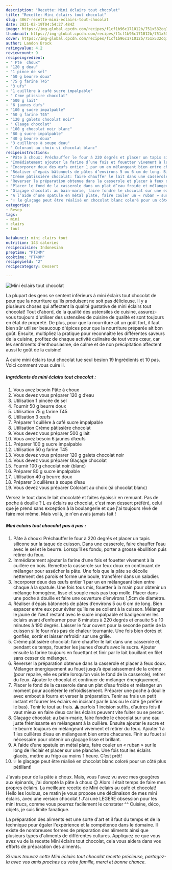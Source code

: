 ```yaml
---
description: "Recette: Mini éclairs tout chocolat"
title: "Recette: Mini éclairs tout chocolat"
slug: 4067-recette-mini-eclairs-tout-chocolat
date: 2021-02-19T04:54:27.484Z
image: https://img-global.cpcdn.com/recipes/f1cf1b96c171012b/751x532cq70/mini-eclairs-tout-chocolat-photo-principale-de-la-recette.jpg
thumbnail: https://img-global.cpcdn.com/recipes/f1cf1b96c171012b/751x532cq70/mini-eclairs-tout-chocolat-photo-principale-de-la-recette.jpg
cover: https://img-global.cpcdn.com/recipes/f1cf1b96c171012b/751x532cq70/mini-eclairs-tout-chocolat-photo-principale-de-la-recette.jpg
author: Landon Brock
ratingvalue: 4.2
reviewcount: 9
recipeingredient:
- " Pte  choux"
- "120 g deau"
- "1 pince de sel"
- "50 g beurre doux"
- "75 g farine T45"
- "3 ufs"
- "1 cuillère à café sucre impalpable"
- " Crme ptissire chocolat"
- "500 g lait"
- "6 jaunes dufs"
- "100 g sucre impalpable"
- "50 g farine T45"
- "120 g galets chocolat noir"
- " Glaage chocolat"
- "100 g chocolat noir blanc"
- "80 g sucre impalpable"
- "40 g beurre doux"
- "3 cuillères à soupe deau"
- " Colorant au choix si chocolat blanc"
recipeinstructions:
- "Pâte à choux: Préchauffer le four à 220 degrés et placer un tapis silicone sur la taque de cuisson. Dans une casserole, faire chauffer l’eau avec le sel et le beurre. Lorsqu’il es fondu, porter a grosse ébullition puis retirer du feux."
- "Immédiatement ajouter la farine d’une fois et fouetter vivement à la cuillère en bois. Remettre la casserole sur feux doux en continuant de mélanger pour assécher la pâte. Une fois que la pâte se décolle nettement des parois et forme une boule, transférer dans un saladier."
- "Incorporer deux des œufs entier 1 par un en mélangeant bien entre chaque à la spatule. Une fois tous mis, fouetter à la main pour obtenir un mélange homogène, lisse et souple mais pas trop molle. Placer dans une poche à douille et faire une ouverture d’environs 1,5cm de diamètre."
- "Réaliser d’épais bâtonnets de pâtes d’environs 5 ou 6 cm de long. Bien espacer entre eux pour éviter qu’ils ne se collent à la cuisson. Mélanger le jaune de l’œuf restant avec le sucre impalpable et badigeonner les éclairs avant d’enfourner pour 8 minutes à 220 degrés et ensuite 5 à 10 minutes à 190 degrés. Laisser le four ouvert pour la seconde partie de la cuisson si le four n’as pas de chaleur tournante. Une fois bien dorés et gonflés, sortir et laisser refroidir sur une grille."
- "Crème pâtissière chocolat: faire chauffer le lait dans une casserole et, pendant ce temps, fouetter les jaunes d’œufs avec le sucre. Ajouter ensuite la farine toujours en fouettant et finir par le lait bouillant en filet sans cesser de mélanger."
- "Reverser la préparation obtenue dans la casserole et placer à feux doux. Mélanger énergiquement au fouet jusqu’à épaississement de la crème (pour repaire, elle es prête lorsqu’on vois le fond de la casserole), retirer du feux. Ajouter le chocolat et continuer de mélanger énergiquement."
- "Placer le fond de la casserole dans un plat d’eau froide et mélanger un moment pour accélérer le refroidissement. Préparer une poche à douille avec embout à fourra et verser la préparation. Tenir au frais un petit instant et fourrer les éclairs en incisant par le bas ou le côté (je préfère le bas). Tenir le tout au frais. ⚠️ parfois 1 incision suffis, d’autres fois il vaut mieux en faire deux car les éclairs peuvent vite fuiter ou se percer."
- "Glaçage chocolat: au bain-marie, faire fondre le chocolat sur une eau juste frémissante en mélangeant à la cuillère. Ensuite ajouter le sucre et le beurre toujours en mélangeant vivement et retirer du feux. Ajouter 1 à 1 les cuillères d’eau en mélangeant bien entre chacunes. Finir au fouet si nécessaire pour obtenir un glaçage lisse et brillant."
- "A l’aide d’une spatule en métal plate, faire couler un « ruban » sur le long de l’éclair et placer sur une planche. Une fois tout les éclairs glacés, mettre au frigo au moins 1 heure. C’est prêt!"
- "💡 le glaçage peut être réalisé en chocolat blanc coloré pour un côté plus pétillant!"
categories:
- Resep
tags:
- mini
- clairs
- tout

katakunci: mini clairs tout 
nutrition: 143 calories
recipecuisine: Indonesian
preptime: "PT34M"
cooktime: "PT49M"
recipeyield: "2"
recipecategory: Dessert

---
```



![Mini éclairs tout chocolat](https://img-global.cpcdn.com/recipes/f1cf1b96c171012b/751x532cq70/mini-eclairs-tout-chocolat-photo-principale-de-la-recette.jpg)

La plupart des gens se sentent inférieurs à mini éclairs tout chocolat de peur que la nourriture qu'ils produisent ne soit pas délicieuse. Il y a plusieurs choses qui affectent la qualité gustative de mini éclairs tout chocolat! Tout d'abord, de la qualité des ustensiles de cuisine, assurez-vous toujours d'utiliser des ustensiles de cuisine de qualité et sont toujours en état de propreté. De plus, pour que la nourriture ait un goût fort, il faut bien sûr utiliser beaucoup d'épices pour que la nourriture préparée ait bon goût. Ensuite, multipliez la pratique pour reconnaître les différentes saveurs de la cuisine, profitez de chaque activité culinaire de tout votre cœur, car les sentiments d'enthousiasme, de calme et de non précipitation affectent aussi le goût de la cuisine!

<!--inarticleads1-->

À cuire mini éclairs tout chocolat tue seul besion 19 Ingrédients et 10 pas. Voici comment vous cuire il.

##### Ingrédients de mini éclairs tout chocolat :

1. Vous avez besoin  Pâte à choux
1. Vous devez vous préparer 120 g d’eau
1. Utilisation 1 pincée de sel
1. Fournir 50 g beurre doux
1. Utilisation 75 g farine T45
1. Utilisation 3 œufs
1. Préparer 1 cuillère à café sucre impalpable
1. Utilisation  Crème pâtissière chocolat
1. Vous devez vous préparer 500 g lait
1. Vous avez besoin 6 jaunes d’œufs
1. Préparer 100 g sucre impalpable
1. Utilisation 50 g farine T45
1. Vous devez vous préparer 120 g galets chocolat noir
1. Vous devez vous préparer  Glaçage chocolat
1. Fournir 100 g chocolat noir (blanc)
1. Préparer 80 g sucre impalpable
1. Utilisation 40 g beurre doux
1. Préparer 3 cuillères à soupe d’eau
1. Vous devez vous préparer  Colorant au choix (si chocolat blanc)


Versez le tout dans le lait chocolaté et faites épaissir en remuant. Pas de poche à douille ? L es éclairs au chocolat, c&#39;est mon dessert préféré, celui que je prend sans exception à la boulangerie et que j&#39;ai toujours rêvé de faire moi même. Mais voilà, je n&#39;en avais jamais fait ! 

<!--inarticleads2-->

##### Mini éclairs tout chocolat pas à pas :

1. Pâte à choux: Préchauffer le four à 220 degrés et placer un tapis silicone sur la taque de cuisson. Dans une casserole, faire chauffer l’eau avec le sel et le beurre. Lorsqu’il es fondu, porter a grosse ébullition puis retirer du feux.
1. Immédiatement ajouter la farine d’une fois et fouetter vivement à la cuillère en bois. Remettre la casserole sur feux doux en continuant de mélanger pour assécher la pâte. Une fois que la pâte se décolle nettement des parois et forme une boule, transférer dans un saladier.
1. Incorporer deux des œufs entier 1 par un en mélangeant bien entre chaque à la spatule. Une fois tous mis, fouetter à la main pour obtenir un mélange homogène, lisse et souple mais pas trop molle. Placer dans une poche à douille et faire une ouverture d’environs 1,5cm de diamètre.
1. Réaliser d’épais bâtonnets de pâtes d’environs 5 ou 6 cm de long. Bien espacer entre eux pour éviter qu’ils ne se collent à la cuisson. Mélanger le jaune de l’œuf restant avec le sucre impalpable et badigeonner les éclairs avant d’enfourner pour 8 minutes à 220 degrés et ensuite 5 à 10 minutes à 190 degrés. Laisser le four ouvert pour la seconde partie de la cuisson si le four n’as pas de chaleur tournante. Une fois bien dorés et gonflés, sortir et laisser refroidir sur une grille.
1. Crème pâtissière chocolat: faire chauffer le lait dans une casserole et, pendant ce temps, fouetter les jaunes d’œufs avec le sucre. Ajouter ensuite la farine toujours en fouettant et finir par le lait bouillant en filet sans cesser de mélanger.
1. Reverser la préparation obtenue dans la casserole et placer à feux doux. Mélanger énergiquement au fouet jusqu’à épaississement de la crème (pour repaire, elle es prête lorsqu’on vois le fond de la casserole), retirer du feux. Ajouter le chocolat et continuer de mélanger énergiquement.
1. Placer le fond de la casserole dans un plat d’eau froide et mélanger un moment pour accélérer le refroidissement. Préparer une poche à douille avec embout à fourra et verser la préparation. Tenir au frais un petit instant et fourrer les éclairs en incisant par le bas ou le côté (je préfère le bas). Tenir le tout au frais. ⚠️ parfois 1 incision suffis, d’autres fois il vaut mieux en faire deux car les éclairs peuvent vite fuiter ou se percer.
1. Glaçage chocolat: au bain-marie, faire fondre le chocolat sur une eau juste frémissante en mélangeant à la cuillère. Ensuite ajouter le sucre et le beurre toujours en mélangeant vivement et retirer du feux. Ajouter 1 à 1 les cuillères d’eau en mélangeant bien entre chacunes. Finir au fouet si nécessaire pour obtenir un glaçage lisse et brillant.
1. A l’aide d’une spatule en métal plate, faire couler un « ruban » sur le long de l’éclair et placer sur une planche. Une fois tout les éclairs glacés, mettre au frigo au moins 1 heure. C’est prêt!
1. 💡 le glaçage peut être réalisé en chocolat blanc coloré pour un côté plus pétillant!


J&#39;avais peur de la pâte à choux. Mais, vous l&#39;avez vu avec mes gougères aux épinards, j&#39;ai dompté la pâte à choux 😉 Alors il était temps de faire mes propres éclairs. La meilleure recette de Mini éclairs au café et chocolat! Hello les loulous, ce matin je vous propose une déclinaison de mes mini éclairs, avec une version chocolat ! J&#39;ai une LEGERE obsession pour les mini trucs, comme vous pourrez facilement le constater ^^ Cuisine, déco, objets, je suis limite fanatique. 

<!--inarticleads1-->

<p>
La préparation des aliments est une sorte d'art et il faut du temps et de la technique pour égaler l'expérience et la compétence dans le domaine. Il existe de nombreuses formes de préparation des aliments ainsi que plusieurs types d'aliments de différentes cultures. Appliquez ce que vous avez vu de la recette Mini éclairs tout chocolat, cela vous aidera dans vos efforts de préparation des aliments.
</p>

<p>
<i>Si vous trouvez cette Mini éclairs tout chocolat recette précieuse, partagez-la avec vos amis proches ou votre famille, merci et bonne chance.</i>
</p>

